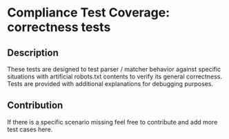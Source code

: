 # Compliance Test Coverage: correctness tests

## Description

These tests are designed to test parser / matcher behavior against specific
situations with artificial robots.txt contents to verify its general
correctness. Tests are provided with additional explanations for debugging
purposes. 

## Contribution

If there is a specific scenario missing feel free to contribute and add
more test cases here.